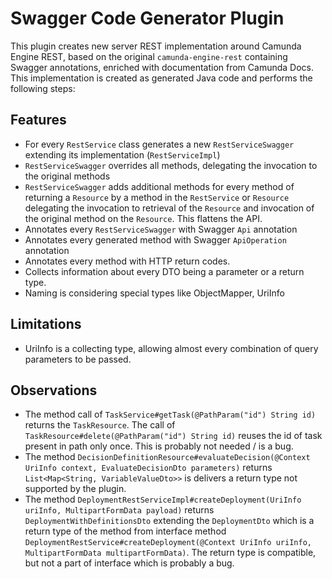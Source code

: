 # Swagger Code Generator Plugin

This plugin creates new server REST implementation around Camunda Engine REST, based on the original `camunda-engine-rest` containing Swagger annotations, enriched with documentation from Camunda Docs. This implementation is created as generated Java code and performs the following steps:

## Features

 - For every `RestService` class generates a new `RestServiceSwagger` extending its implementation (`RestServiceImpl`)
 - `RestServiceSwagger` overrides all methods, delegating the invocation to the original methods
 - `RestServiceSwagger` adds additional methods for every method of returning a `Resource`   by a method in the `RestService` or `Resource` delegating the invocation to retrieval of the `Resource` and invocation of the original method on the `Resource`. This flattens the API. 
 - Annotates every `RestServiceSwagger` with Swagger `Api` annotation
 - Annotates every generated method with Swagger `ApiOperation` annotation
 - Annotates every method with HTTP return codes.
 - Collects information about every DTO being a parameter or a return type.
 - Naming is considering special types like ObjectMapper, UriInfo
  

## Limitations

- UriInfo is a collecting type, allowing almost every combination of query parameters to be passed.



## Observations

- The method call of `TaskService#getTask(@PathParam("id") String id)` returns the `TaskResource`. The call of `TaskResource#delete(@PathParam("id") String id)` reuses the id of task present in path only once. This is probably not needed / is a bug.
- The method `DecisionDefinitionResource#evaluateDecision(@Context UriInfo context, EvaluateDecisionDto parameters)` returns `List<Map<String, VariableValueDto>>` is delivers a return type not supported by the plugin.
- The method `DeploymentRestServiceImpl#createDeployment(UriInfo uriInfo, MultipartFormData payload)` returns `DeploymentWithDefinitionsDto` extending the `DeploymentDto` which is a return type of the method from interface method `DeploymentRestService#createDeployment(@Context UriInfo uriInfo, MultipartFormData multipartFormData)`. The return type is compatible, but not a part of interface which is probably a bug.


